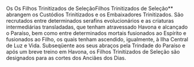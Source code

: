 ﻿Os Os Filhos Trinitizados de SeleçãoFilhos Trinitizados de Seleção** abrangem os Custódios Trinitizados e os Embaixadores Trinitizados. São recrutados entre determinados serafins evolucionários e as criaturas intermediárias transladadas, que tenham atravessado Havona e alcançado o Paraíso, bem como entre determinados mortais fusionados ao Espírito e fusionados ao Filho, os quais tenham ascendido, igualmente, à Ilha Central de Luz e Vida. Subseqüente aos seus abraços pela Trindade do Paraíso e após um breve treino em Havona, os Filhos Trinitizados de Seleção são designados para as cortes dos Anciães dos Dias.